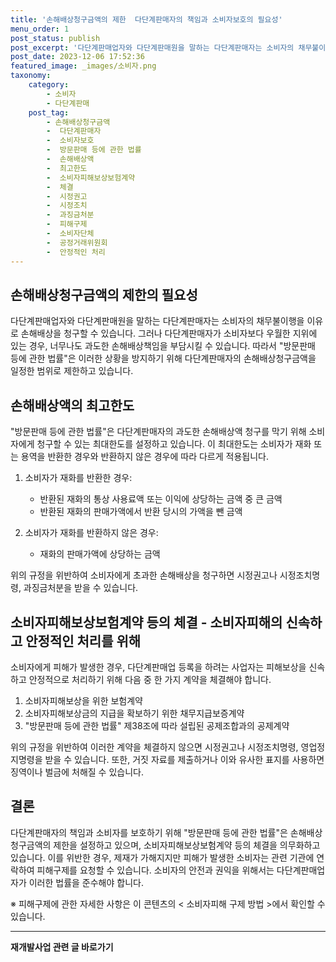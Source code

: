 ```yaml
---
title: '손해배상청구금액의 제한  다단계판매자의 책임과 소비자보호의 필요성'
menu_order: 1
post_status: publish
post_excerpt: '다단계판매업자와 다단계판매원을 말하는 다단계판매자는 소비자의 채무불이행을 이유로 손해배상을 청구할 수 있습니다. 그러나 다단계판매자가 소비자보다 우월한 지위에 있는 경우, 너무나도 과도한 손해배상책임을 부담시킬 수 있습니다. 따라서  방문판매 등에 관한 법률 은 이러한 상황을 방지하기 위해 다단계판매자의 손해배상청구금액을 일정한 범위로 제한하고 있습니다.'
post_date: 2023-12-06 17:52:36
featured_image: _images/소비자.png
taxonomy:
    category:
        - 소비자
        - 다단계판매
    post_tag:
        - 손해배상청구금액
        -  다단계판매자
        -  소비자보호
        -  방문판매 등에 관한 법률
        -  손해배상액
        -  최고한도
        -  소비자피해보상보험계약
        -  체결
        -  시정권고
        -  시정조치
        -  과징금처분
        -  피해구제
        -  소비자단체
        -  공정거래위원회
        -  안정적인 처리
---
```



## 손해배상청구금액의 제한의 필요성

다단계판매업자와 다단계판매원을 말하는 다단계판매자는 소비자의 채무불이행을 이유로 손해배상을 청구할 수 있습니다. 그러나 다단계판매자가 소비자보다 우월한 지위에 있는 경우, 너무나도 과도한 손해배상책임을 부담시킬 수 있습니다. 따라서 "방문판매 등에 관한 법률"은 이러한 상황을 방지하기 위해 다단계판매자의 손해배상청구금액을 일정한 범위로 제한하고 있습니다.

## 손해배상액의 최고한도

"방문판매 등에 관한 법률"은 다단계판매자의 과도한 손해배상액 청구를 막기 위해 소비자에게 청구할 수 있는 최대한도를 설정하고 있습니다. 이 최대한도는 소비자가 재화 또는 용역을 반환한 경우와 반환하지 않은 경우에 따라 다르게 적용됩니다.

1. 소비자가 재화를 반환한 경우:
   - 반환된 재화의 통상 사용료액 또는 이익에 상당하는 금액 중 큰 금액
   - 반환된 재화의 판매가액에서 반환 당시의 가액을 뺀 금액

2. 소비자가 재화를 반환하지 않은 경우:
   - 재화의 판매가액에 상당하는 금액

위의 규정을 위반하여 소비자에게 초과한 손해배상을 청구하면 시정권고나 시정조치명령, 과징금처분을 받을 수 있습니다.

## 소비자피해보상보험계약 등의 체결 - 소비자피해의 신속하고 안정적인 처리를 위해

소비자에게 피해가 발생한 경우, 다단계판매업 등록을 하려는 사업자는 피해보상을 신속하고 안정적으로 처리하기 위해 다음 중 한 가지 계약을 체결해야 합니다.

1. 소비자피해보상을 위한 보험계약
2. 소비자피해보상금의 지급을 확보하기 위한 채무지급보증계약
3. "방문판매 등에 관한 법률" 제38조에 따라 설립된 공제조합과의 공제계약

위의 규정을 위반하여 이러한 계약을 체결하지 않으면 시정권고나 시정조치명령, 영업정지명령을 받을 수 있습니다. 또한, 거짓 자료를 제출하거나 이와 유사한 표지를 사용하면 징역이나 벌금에 처해질 수 있습니다.

## 결론

다단계판매자의 책임과 소비자를 보호하기 위해 "방문판매 등에 관한 법률"은 손해배상청구금액의 제한을 설정하고 있으며, 소비자피해보상보험계약 등의 체결을 의무화하고 있습니다. 이를 위반한 경우, 제재가 가해지지만 피해가 발생한 소비자는 관련 기관에 연락하여 피해구제를 요청할 수 있습니다. 소비자의 안전과 권익을 위해서는 다단계판매업자가 이러한 법률을 준수해야 합니다.

※ 피해구제에 관한 자세한 사항은 이 콘텐츠의 < 소비자피해 구제 방법 >에서 확인할 수 있습니다.

<!-- wp:separator -->
<hr class="wp-block-separator has-alpha-channel-opacity"/>
<!-- /wp:separator -->

<!-- wp:group {"backgroundColor":"base","layout":{"type":"constrained"}} -->
<div class="wp-block-group has-base-background-color has-background"><!-- wp:paragraph {"align":"center","fontSize":"medium"} -->
<p class="has-text-align-center has-large-font-size"><strong>재개발사업 관련 글 바로가기</strong></p>
<!-- /wp:paragraph -->


<!-- wp:latest-posts
{"categories":[{"id":27320,"count":19,"description":"","link":"https://uknowlaw.com/category/%ec%9e%ac%ea%b0%9c%eb%b0%9c%ec%82%ac%ec%97%85/","name":"재개발사업","slug":"재개발사업","taxonomy":"category","parent":0,"meta":[],"_links":{"self":[{"href":"https://uknowlaw.com/wp-json/wp/v2/categories/27320"}],"collection":[{"href":"https://uknowlaw.com/wp-json/wp/v2/categories"}],"about":[{"href":"https://uknowlaw.com/wp-json/wp/v2/taxonomies/category"}],"wp:post_type":[{"href":"https://uknowlaw.com/wp-json/wp/v2/posts?categories=27320"}],"curies":[{"name":"wp","href":"https://api.w.org/{rel}","templated":true}]}}],"postsToShow":100,"excerptLength":28,"postLayout":"grid","columns":2,"featuredImageAlign":"left","featuredImageSizeSlug":"large","fontSize":"small"} /--></div>
<!-- /wp:group -->